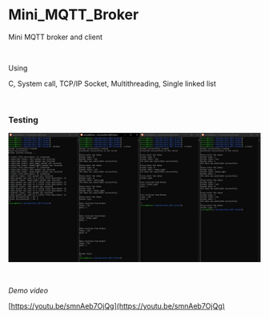# Mini_MQTT_Broker
Mini MQTT broker and client

&nbsp;

Using

C, System call, TCP/IP Socket, Multithreading, Single linked list

&nbsp;

### Testing

![image_1](https://github.com/micro9997/Mini_MQTT_Broker/blob/master/images/image_1.png)

&nbsp;

*Demo video*

[https://youtu.be/smnAeb7OjQg](https://youtu.be/smnAeb7OjQg)

&nbsp;

